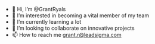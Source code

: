 - 👋 Hi, I’m @GrantRyals
- 👀 I’m interested in becoming a vital member of my team
- 🌱 I’m currently learning a lot
- 💞️ I’m looking to collaborate on innovative projects
- 📫 How to reach me grant.r@leadsigma.com

<!---
GrantRyals/GrantRyals is a ✨ special ✨ repository because its `README.md` (this file) appears on your GitHub profile.
You can click the Preview link to take a look at your changes.
--->

